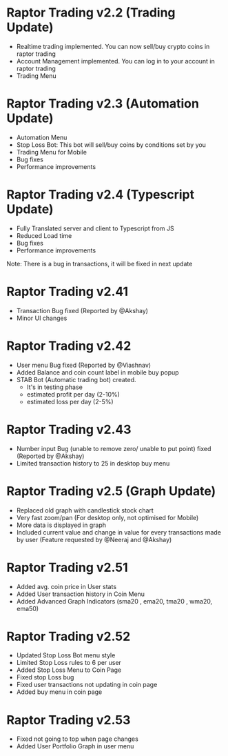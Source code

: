# Raptor Trading v2.2 (Trading Update)

* Realtime trading implemented.
    You can now sell/buy crypto coins in raptor trading
* Account Management implemented.
    You can log in to your account in raptor trading
* Trading Menu

# Raptor Trading v2.3 (Automation Update)

* Automation Menu 
* Stop Loss Bot: This bot will sell/buy coins by conditions set by you
* Trading Menu for Mobile
* Bug fixes
* Performance improvements


# Raptor Trading v2.4 (Typescript Update)

* Fully Translated server and client to Typescript from JS
* Reduced Load time 
* Bug fixes
* Performance improvements

Note: There is a bug in transactions, it will be fixed in next update

# Raptor Trading v2.41 

* Transaction Bug fixed (Reported by @Akshay)
* Minor UI changes

# Raptor Trading v2.42 

* User menu Bug fixed (Reported by @Viashnav)
* Added Balance and coin count label in mobile buy popup
* STAB Bot (Automatic trading bot) created.
    * It's in testing phase
    * estimated profit per day (2-10%)
    * estimated loss per day (2-5%)

# Raptor Trading v2.43 

* Number input Bug (unable to remove zero/ unable to put point) fixed (Reported by @Akshay)
* Limited transaction history to 25 in desktop buy menu

# Raptor Trading v2.5 (Graph Update) 

* Replaced old graph with candlestick stock chart
* Very fast zoom/pan (For desktop only, not optimised for Mobile)
* More data is displayed in graph
* Included current value and change in value for every transactions made by user (Feature requested
  by @Neeraj and @Akshay)

# Raptor Trading v2.51

* Added avg. coin price in User stats
* Added User transaction history in Coin Menu
* Added Advanced Graph Indicators (sma20 , ema20, tma20 , wma20, ema50)

# Raptor Trading v2.52

* Updated Stop Loss Bot menu style
* Limited Stop Loss rules to 6 per user
* Added Stop Loss Menu to Coin Page
* Fixed stop Loss bug
* Fixed user transactions not updating in coin page
* Added buy menu in coin page

# Raptor Trading v2.53

* Fixed not going to top when page changes
* Added User Portfolio Graph in user menu
